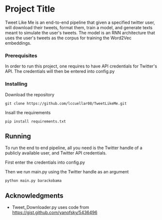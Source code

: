 # Project Title

Tweet Like Me is an end-to-end pipeline that given a specified twitter user, will download their tweets, format them, train a model, and generate texts meant to simulate the user's tweets. The model is an RNN architecture that uses the user's tweets as the corpus for training the Word2Vec embeddings.

### Prerequisites

In order to run this project, one requires to have API credentials for Twitter's API. The credentials will then be entered into config.py

### Installing

Download the repository

```
git clone https://github.com/lccuellar08/TweetLikeMe.git
```

Insall the requirements

```
pip install requirements.txt
```

## Running

To run the end to end pipeline, all you need is the Twitter handle of a publicly available user, and Twitter API credentials.

First enter the credentials into config.py

Then we run main.py using the Twitter handle as an argument

```
python main.py barackobama
```

## Acknowledgments

* Tweet_Downloader.py uses code from https://gist.github.com/yanofsky/5436496